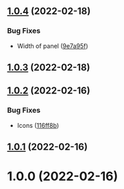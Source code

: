 ## [1.0.4](https://github.com/ashhitch/gatsby-plugin-page-data-preview/compare/v1.0.3...v1.0.4) (2022-02-18)

### Bug Fixes

- Width of panel ([9e7a95f](https://github.com/ashhitch/gatsby-plugin-page-data-preview/commit/9e7a95fc77f09af5cfd0b3ee4d60b288a9f21650))

## [1.0.3](https://github.com/ashhitch/gatsby-plugin-page-data-preview/compare/v1.0.2...v1.0.3) (2022-02-18)

## [1.0.2](https://github.com/ashhitch/gatsby-plugin-page-data-preview/compare/v1.0.1...v1.0.2) (2022-02-16)

### Bug Fixes

- Icons ([116ff8b](https://github.com/ashhitch/gatsby-plugin-page-data-preview/commit/116ff8bd6df65b9c61197a11fb2ec29d2b8a42bf))

## [1.0.1](https://github.com/ashhitch/gatsby-plugin-page-data-preview/compare/v1.0.0...v1.0.1) (2022-02-16)

# 1.0.0 (2022-02-16)
